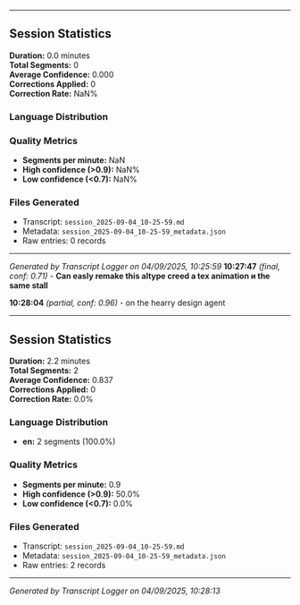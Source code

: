 

---

## Session Statistics

**Duration:** 0.0 minutes  
**Total Segments:** 0  
**Average Confidence:** 0.000  
**Corrections Applied:** 0  
**Correction Rate:** NaN%

### Language Distribution


### Quality Metrics
- **Segments per minute:** NaN
- **High confidence (>0.9):** NaN%
- **Low confidence (<0.7):** NaN%

### Files Generated
- Transcript: `session_2025-09-04_10-25-59.md`
- Metadata: `session_2025-09-04_10-25-59_metadata.json`
- Raw entries: 0 records

---
*Generated by Transcript Logger on 04/09/2025, 10:25:59*
**10:27:47** *(final, conf: 0.71)* - **Can easly remake this altype creed a tex animation и the same stall**

**10:28:04** *(partial, conf: 0.96)* - on the hearry design agent



---

## Session Statistics

**Duration:** 2.2 minutes  
**Total Segments:** 2  
**Average Confidence:** 0.837  
**Corrections Applied:** 0  
**Correction Rate:** 0.0%

### Language Distribution
- **en:** 2 segments (100.0%)

### Quality Metrics
- **Segments per minute:** 0.9
- **High confidence (>0.9):** 50.0%
- **Low confidence (<0.7):** 0.0%

### Files Generated
- Transcript: `session_2025-09-04_10-25-59.md`
- Metadata: `session_2025-09-04_10-25-59_metadata.json`
- Raw entries: 2 records

---
*Generated by Transcript Logger on 04/09/2025, 10:28:13*
